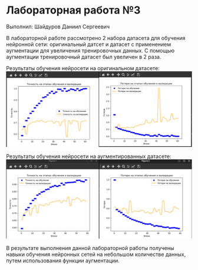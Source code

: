 # Лабораторная работа №3
Выполнил: Шайдуров Даниил Сергеевич

В лабораторной работе рассмотрено 2 набора датасета для обучения нейронной сети: оригинальный датсет и датасет с применением аугментации для увеличения тренировочных данных. С помощью аугментации тренировочный датасет был увеличен в 2 раза. 

Результаты обучения нейросети на оригинальном датасете:  
![origin_dataset](https://github.com/DaniilShd/NN_lab_3/blob/main/image/original_dataset.png)

Результаты обучения нейросети на аугментированных датасете: 
![augmentation_dataset](https://github.com/DaniilShd/NN_lab_3/blob/main/image/augmentation_dataset.png)


В результате выполнения данной лабораторной работы получены навыки обучения
нейронных сетей на небольшом количестве данных, путем использования функции
аугментации. 
